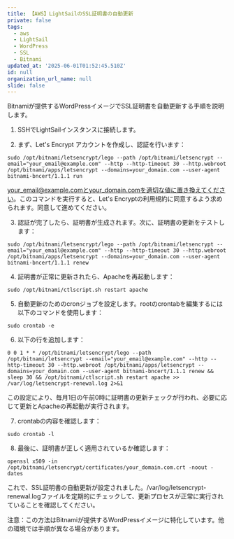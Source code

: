 ```yaml
---
title: 【AWS】LightSailのSSL証明書の自動更新
private: false
tags:
  - aws
  - LightSail
  - WordPress
  - SSL
  - Bitnami
updated_at: '2025-06-01T01:52:45.510Z'
id: null
organization_url_name: null
slide: false
---
```


Bitnamiが提供するWordPressイメージでSSL証明書を自動更新する手順を説明します。

1. SSHでLightSailインスタンスに接続します。

2. まず、Let's Encrypt アカウントを作成し、認証を行います：

```
sudo /opt/bitnami/letsencrypt/lego --path /opt/bitnami/letsencrypt --email="your_email@example.com" --http --http-timeout 30 --http.webroot /opt/bitnami/apps/letsencrypt --domains=your_domain.com --user-agent bitnami-bncert/1.1.1 run
```

your_email@example.comとyour_domain.comを適切な値に置き換えてください。このコマンドを実行すると、Let's Encryptの利用規約に同意するよう求められます。同意して進めてください。

3. 認証が完了したら、証明書が生成されます。次に、証明書の更新をテストします：

```
sudo /opt/bitnami/letsencrypt/lego --path /opt/bitnami/letsencrypt --email="your_email@example.com" --http --http-timeout 30 --http.webroot /opt/bitnami/apps/letsencrypt --domains=your_domain.com --user-agent bitnami-bncert/1.1.1 renew
```

4. 証明書が正常に更新されたら、Apacheを再起動します：

```
sudo /opt/bitnami/ctlscript.sh restart apache
```

5. 自動更新のためのcronジョブを設定します。rootのcrontabを編集するには以下のコマンドを使用します：

```
sudo crontab -e
```

6. 以下の行を追加します：

```
0 0 1 * * /opt/bitnami/letsencrypt/lego --path /opt/bitnami/letsencrypt --email="your_email@example.com" --http --http-timeout 30 --http.webroot /opt/bitnami/apps/letsencrypt --domains=your_domain.com --user-agent bitnami-bncert/1.1.1 renew && sleep 30 && /opt/bitnami/ctlscript.sh restart apache >> /var/log/letsencrypt-renewal.log 2>&1
```

この設定により、毎月1日の午前0時に証明書の更新チェックが行われ、必要に応じて更新とApacheの再起動が実行されます。

7. crontabの内容を確認します：

```
sudo crontab -l
```

8. 最後に、証明書が正しく適用されているか確認します：

```
openssl x509 -in /opt/bitnami/letsencrypt/certificates/your_domain.com.crt -noout -dates
```

これで、SSL証明書の自動更新が設定されました。/var/log/letsencrypt-renewal.logファイルを定期的にチェックして、更新プロセスが正常に実行されていることを確認してください。

注意：この方法はBitnamiが提供するWordPressイメージに特化しています。他の環境では手順が異なる場合があります。
